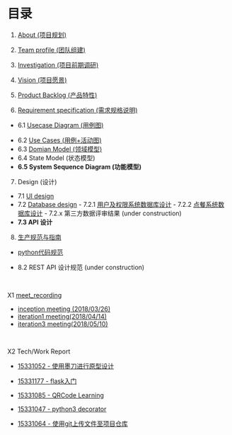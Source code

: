 # 目录

1.   [About  (项目规划)](https://github.com/sysu-badass/Dashboard/blob/master/Documents/about.md)

2.   [Team profile (团队组建)](https://github.com/sysu-badass/Dashboard/blob/master/Documents/Team-profile.md)

3.   [Investigation (项目前期调研)](https://github.com/sysu-badass/Dashboard/blob/master/Documents/Investigation-report.md)

4.   [Vision (项目愿景)](https://github.com/sysu-badass/Dashboard/blob/master/Documents/Vision.pdf)

5.   [Product Backlog (产品特性)](https://github.com/sysu-badass/Dashboard/blob/master/Documents/backlog.md) 

6.   [Requirement specification (需求规格说明)](https://github.com/sysu-badass/Dashboard/tree/master/Documents/Requirement-specification)

  *   6.1 [Usecase Diagram (用例图)](https://github.com/sysu-badass/Dashboard/tree/master/Documents/Requirement-specification/Usecase-Diagram)

  -   6.2 [Use Cases (用例+活动图)](https://github.com/sysu-badass/Dashboard/tree/master/Documents/Requirement-specification/Use-cases)
  -   6.3 [Domian Model (领域模型)](https://github.com/sysu-badass/Dashboard/blob/master/Documents/Requirement-specification/Domain-Model.png)
  -   6.4 State Model (状态模型)
  -  **6.5 System Sequence Diagram (功能模型)**

7.   Design (设计)

  -   7.1 [UI design](https://github.com/sysu-badass/Dashboard/blob/master/Documents/UI-design.md)
  -   7.2 [Database design](https://github.com/sysu-badass/Dashboard/tree/master/Documents/database_design)
    -   7.2.1 [用户及权限系统数据库设计](https://github.com/sysu-badass/Dashboard/blob/master/Documents/database_design/%E6%9D%83%E9%99%90%E7%B3%BB%E7%BB%9F%E6%95%B0%E6%8D%AE%E5%BA%93%E8%AE%BE%E8%AE%A1.png)
    -   7.2.2 [点餐系统数据库设计](https://github.com/sysu-badass/Dashboard/blob/master/Documents/database_design/%E7%82%B9%E9%A4%90%E7%B3%BB%E7%BB%9F%E6%95%B0%E6%8D%AE%E5%BA%93%E8%AE%BE%E8%AE%A1.jpg)
    -   7.2.x 第三方数据评审结果 (under construction)
  -   **7.3 API 设计**

8.   [生产规范与指南](https://github.com/sysu-badass/Dashboard/tree/master/Documents/%E7%94%9F%E4%BA%A7%E8%A7%84%E8%8C%83%E4%B8%8E%E6%8C%87%E5%8D%97)

  *   [python代码规范](https://github.com/sysu-badass/Dashboard/blob/master/Documents/%E7%94%9F%E4%BA%A7%E8%A7%84%E8%8C%83%E4%B8%8E%E6%8C%87%E5%8D%97/python%E4%BB%A3%E7%A0%81%E8%A7%84%E8%8C%83.md) 

  -   8.2 REST API 设计规范 (under construction) 

  ​

  X1 [meet_recording](https://github.com/sysu-badass/Dashboard/tree/master/Documents/meeting-record)

  * [inception meeting (2018/03/26)](https://github.com/sysu-badass/Dashboard/blob/master/Documents/meeting-record/inception-meeting.md)
  * [iteration1 meeting(2018/04/14)](https://github.com/sysu-badass/Dashboard/blob/master/Documents/meeting-record/iteration1-meeting.md)
  * [iteration3 meeting(2018/05/10)](https://github.com/sysu-badass/Dashboard/blob/master/Documents/meeting-record/iteration2-meeting.md)

  ​

  X2 Tech/Work Report

  -  [15331052 - 使用墨刀进行原型设计](https://chengr25.github.io/2018/04/15/lesson5/)

  -  [15331177 - flask入门](https://ishoping.github.io/hw5/)

  -  [15331085 - QRCode Learning](https://8652.github.io/QR-Code/)

  -  [15331047 - python3 decorator](https://saltyfish123.github.io/15331047_homework_3/)

  -  [15331064 - 使用git上传文件至项目仓库](https://blog.csdn.net/qq_33361432/article/details/79919040)
